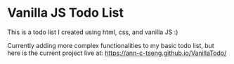 # Vanilla JS Todo List
This is a todo list I created using html, css, and vanilla JS :)

Currently adding more complex functionalities to my basic todo list, but here is the current project live at: https://ann-c-tseng.github.io/VanillaTodo/
